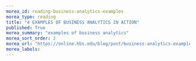 ```yaml
---
morea_id: reading-business-analytics-examples
morea_type: reading
title: "4 EXAMPLES OF BUSINESS ANALYTICS IN ACTION"
published: True
morea_summary: "examples of business analytics"
morea_sort_order: 2
morea_url: "https://online.hbs.edu/blog/post/business-analytics-examples"
morea_labels: 
---
```

